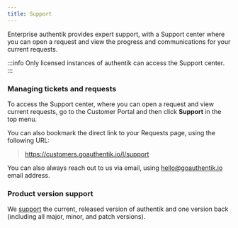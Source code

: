 ```yaml
---
title: Support
---
```


Enterprise authentik provides expert support, with a Support center where you can open a request and view the progress and communications for your current requests.

:::info
Only licensed instances of authentik can access the Support center.
:::

### Managing tickets and requests

To access the Support center, where you can open a request and view current requests, go to the Customer Portal and then click **Support** in the top menu.

You can also bookmark the direct link to your Requests page, using the following URL:

> https://customers.goauthentik.io/l/support

You can also always reach out to us via email, using hello@goauthentik.io email address.

### Product version support

We [support](../security/policy.mdx#supported-versions) the current, released version of authentik and one version back (including all major, minor, and patch versions).
